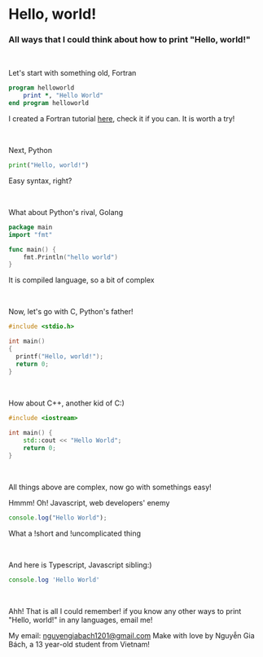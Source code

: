 # Hello, world!
### All ways that I could think about how to print "Hello, world!"

<br/>

Let's start with something old, Fortran
```fortran
program helloworld
    print *, "Hello World"
end program helloworld
```
I created a Fortran tutorial [here](https://github.com/nguyengiabach1201/fortran-tutorial), check it if you can. It is worth a try!

<br/>

Next, Python
```python
print("Hello, world!")
```
Easy syntax, right?

<br/>

What about Python's rival, Golang

```go
package main
import "fmt"

func main() {
    fmt.Println("hello world")
}
```
It is compiled language, so a bit of complex

<br/>

Now, let's go with C, Python's father!
```c
#include <stdio.h>

int main()
{
  printf("Hello, world!");
  return 0;
}
```

<br/>

How about C++, another kid of C:)

```cpp
#include <iostream>
 
int main() {
    std::cout << "Hello World";
    return 0;
}
```

<br/>

All things above are complex, now go with somethings easy!

Hmmm! Oh! Javascript, web developers' enemy
```js
console.log("Hello World");
```
What a !short and !uncomplicated thing

<br/>

And here is Typescript, Javascript sibling:)

```ts
console.log 'Hello World'
```

<br/>

Ahh! That is all I could remember! if you know any other ways to print "Hello, world!" in any languages, email me!

My email: nguyengiabach1201@gmail.com
Make with love by Nguyễn Gia Bách, a 13 year-old student from Vietnam!
